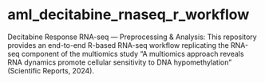 # aml_decitabine_rnaseq_r_workflow
Decitabine Response RNA-seq — Preprocessing &amp; Analysis:  This repository provides an end-to-end R-based RNA-seq workflow replicating the RNA-seq component of the multiomics study “A multiomics approach reveals RNA dynamics promote cellular sensitivity to DNA hypomethylation” (Scientific Reports, 2024). 
